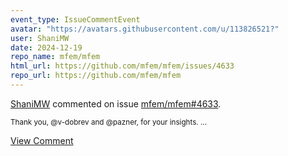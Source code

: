 ```yaml
---
event_type: IssueCommentEvent
avatar: "https://avatars.githubusercontent.com/u/113826521?"
user: ShaniMW
date: 2024-12-19
repo_name: mfem/mfem
html_url: https://github.com/mfem/mfem/issues/4633
repo_url: https://github.com/mfem/mfem
---
```


<a href='https://github.com/ShaniMW' target='_blank'>ShaniMW</a> commented on issue <a href='https://github.com/mfem/mfem/issues/4633' target='_blank'>mfem/mfem#4633</a>.

<small>Thank you, @v-dobrev  and @pazner, for your insights. ...</small>

<a href='https://github.com/mfem/mfem/issues/4633' target='_blank'>View Comment</a>